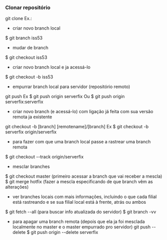 ### Clonar repositório
git clone <caminho> <nome>
Ex.:


- criar novo branch local

$ git branch iss53

- mudar de branch

$ git checkout iss53

- criar novo branch local e ja acessá-lo

$ git checkout -b iss53

- empurrar branch local para servidor (repositório remoto)

git push <remote> <branch>
Ex
$ git push origin serverfix
Ou
$ git push origin serverfix:serverfix

- criar novo branch (e acessá-lo) com ligação já feita com sua versão remota ja existente

git checkout -b [branch] [remotename]/[branch]
Ex
$ git checkout -b serverfix origin/serverfix

- para fazer com que uma branch local passe a rastrear uma branch remota

$ git checkout --track origin/serverfix

- mesclar branches

$ git checkout master (primeiro acessar a branch que vai receber a mescla)
$ git merge hotfix (fazer a mescla especificando de que branch vêm as alterações)

- ver branches locais com mais informações, incluindo o que cada filial está rastreando e se sua filial local está à frente, atrás ou ambos

$ git fetch --all (para buscar info atualizada do servidor)
$ git branch -vv

- para apagar uma branch remota (depois que ela ja foi mesclada localmente no master e o master empurrado pro servidor)
git push <remote> --delete <branch>
$ git push origin --delete serverfix

